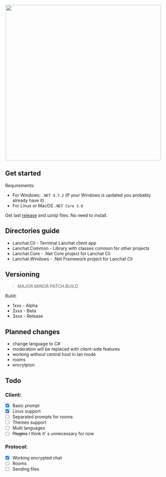 <p align="center">
<img src="https://www.tofu.ovh/files/lanchat2_logo.png" width="500">
</p>

## Get started

Requirements:

* For Windows: `.NET 4.7.2` (If your Windows is updated you probably already have it)
* For Linux or MacOS `.NET Core 3.0`

Get last [release](https://github.com/tofudd/lanchat/releases) and uznip files. No need to install.

## Directories guide
* Lanchat.Cli - Terminal Lanchat client app
* Lanchat.Common - Library with classes common for other projects
* Lanchat.Core - .Net Core project for Lanchat Cli
* Lanchat.Windows - .Net Framework project for Lanchat Cli

## Versioning
>MAJOR.MINOR.PATCH.BUILD

Build:
* 1xxx - Alpha
* 2xxx - Beta
* 3xxx - Release

## Planned changes
* change language to C#
* moderation will be replaced with client-side features
* working without central host in lan mode
* rooms
* encrytpion

## Todo
### Client:
- [x] Basic prompt
- [x] Linux support
- [ ] Separated prompts for rooms
- [ ] Themes support
- [ ] Multi languages
- [ ] ~~Plugins~~ I think it' s unnecessary for now

### Protocol:
- [x] Working encrypted chat
- [ ] Rooms
- [ ] Sending files
